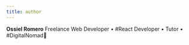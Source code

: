 ```yaml
---
title: author
---
```


**Ossiel Romero** Freelance Web Developer • #React Developer • Tutor • #DigitalNomad🐫 
